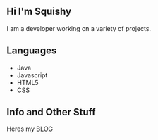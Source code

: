 ## Hi I'm Squishy
I am a developer working on a variety of projects. 

## Languages 
- Java
- Javascript
- HTML5
- CSS

## Info and Other Stuff
Heres my <a href="squished.cf"> BLOG</a>
